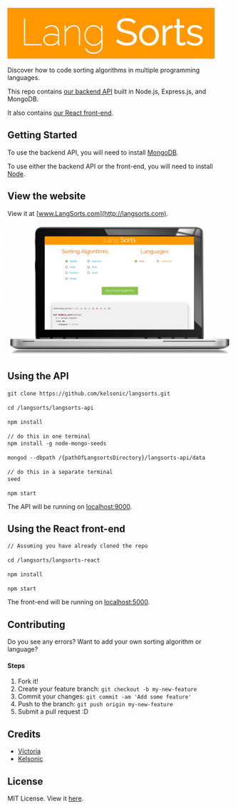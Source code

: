 ![Lang Sorts](/langsorts-react/public/images/readme-logo.png)

Discover how to code sorting algorithms in multiple programming languages.

This repo contains [our backend API](/langsorts-api) built in Node.js, Express.js, and MongoDB. 

It also contains [our React front-end](/langsorts-react).

## Getting Started

To use the backend API, you will need to install [MongoDB](https://www.mongodb.com/). 

To use either the backend API or the front-end, you will need to install [Node](https://nodejs.org/en/).

## View the website

View it at [www.LangSorts.com](http://langsorts.com).

![LangSorts example](/public/images/readme-image.jpg)

## Using the API

```
git clone https://github.com/kelsonic/langsorts.git

cd /langsorts/langsorts-api

npm install

// do this in one terminal
npm install -g node-mongo-seeds

mongod --dbpath /{pathOfLangsortsDirectory}/langsorts-api/data

// do this in a separate terminal
seed

npm start
```

The API will be running on [localhost:9000](http://localhost:9000/).

## Using the React front-end

```
// Assuming you have already cloned the repo

cd /langsorts/langsorts-react

npm install

npm start
```

The front-end will be running on [localhost:5000](http://localhost:5000/).

## Contributing

Do you see any errors? Want to add your own sorting algorithm or language?

#### Steps

1. Fork it!
2. Create your feature branch: `git checkout -b my-new-feature`
3. Commit your changes: `git commit -am 'Add some feature'`
4. Push to the branch: `git push origin my-new-feature`
5. Submit a pull request :D

## Credits

* [Victoria](https://github.com/vic8722)
* [Kelsonic](https://github.com/kelsonic)

## License
MIT License. View it [here](LICENSE).